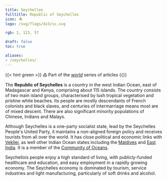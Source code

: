 ```yaml
---
title: Seychelles
fulltitle: Republic of Seychelles
icon: 🏝️
logo: /svg/flags/4x3/sc.svg

rgb: 2, 123, 57

draft: false
toc: true

aliases:
- /seychelles/
---
```

{{< hint green >}}
߷ Part of the *[world](/world/)* series of articles
{{</hint>}}

The **<span class="fi fi-sc"></span> Republic of Seychelles** is a country in the west Indian Ocean, east of Madagascar and Kenya, comprising about 115 islands. The country consists of two main island groups, characterised by lush tropical vegetation and pristine white beaches. Its people are mostly descendants of French colonists and black slaves, and centuries of intermarriage means most are of mixed descent. There are also significant minority populations of Chinese, Indians and Malays.

Although Seychelles is a one-party socialist state, lead by the Seychelles People's United Party, it maintains a non-aligned foreign policy and receives tourists from all over the world. It has close political and economic links with [<span class="fi fi-com"></span> Vekllei](/vekllei/), as well other Indian Ocean states including the [<span class="fi fi-mv"></span> Maldives](/maldives/) and [<span class="fi fi-ei"></span> East India](/east-india/). It is a member of the  [<span class="fi fi-oceans"></span> Community of Oceans](/oceans-community/).

Seychellois people enjoy a high standard of living, with publicly-funded healthcare and education, and easy employment in a rapidly growing economy. The Seychelles economy is dominated by tourism, service industries and light manufacturing, particularly of soft drinks and alcohol.


